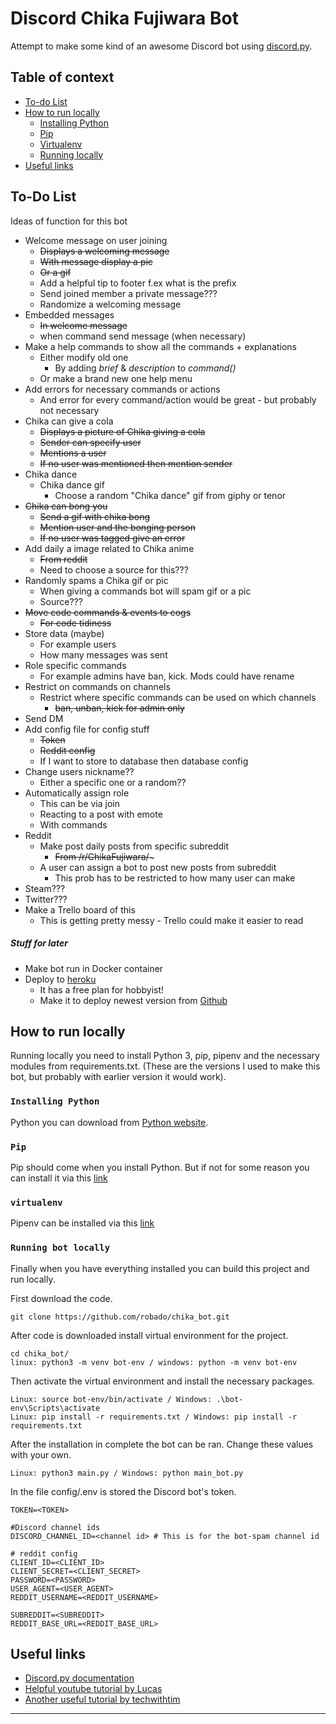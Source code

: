 # Discord Chika Fujiwara Bot
Attempt to make some kind of an awesome Discord bot using [discord.py](https://discordpy.readthedocs.io/en/latest/).

## Table of context 
- [To-do List](#to-do-list)
- [How to run locally](#how-to-run-locally)
    - [Installing Python](#installing-python)
    - [Pip](#pip)
    - [Virtualenv](#virtualenv)
    - [Running locally](#running-bot-locally)
- [Useful links](#useful-links)

## To-Do List
Ideas of function for this bot

* Welcome message on user joining  
    * ~~Displays a welcoming message~~ 
    * ~~With message display a pic~~ 
    * ~~Or a gif~~
    * Add a helpful tip to footer f.ex what is the prefix
    * Send joined member a private message??? 
    * Randomize a welcoming message
* Embedded messages
    * ~~In welcome message~~
    * when command send message (when necessary)
* Make a help commands to show all the commands + explanations
    * Either modify old one
        * By adding *brief* & *description* to *command()*
    * Or make a brand new one help menu
* Add errors for necessary commands or actions
    * And error for every command/action would be great - but probably not necessary
* Chika can give a cola
    * ~~Displays a picture of Chika giving a cola~~ 
    * ~~Sender can specify user~~
    * ~~Mentions a user~~
    * ~~If no user was mentioned then mention sender~~
* Chika dance
    * Chika dance gif
        * Choose a random "Chika dance" gif from giphy or tenor
* ~~Chika can bong you~~
    * ~~Send a gif with chika bong~~
    * ~~Mention user and the bonging person~~
    * ~~If no user was tagged give an error~~
* Add daily a image related to Chika anime
    * ~~From reddit~~
    * Need to choose a source for this???
* Randomly spams a Chika gif or pic
    * When giving a commands bot will spam gif or a pic
    * Source???
* ~~Move code commands & events to cogs~~
    * ~~For code tidiness~~
* Store data (maybe)
    * For example users
    * How many messages was sent
* Role specific commands
    * For example admins have ban, kick. Mods could have rename
* Restrict on commands on channels
    * Restrict where specific commands can be used on which channels
        * ~~ban, unban, kick for admin only~~
* Send DM
* Add config file for config stuff
    * ~~Token~~
    * ~~Reddit config~~
    * If I want to store to database then database config
* Change users nickname??
    * Either a specific one or a random??
* Automatically assign role
    * This can be via join
    * Reacting to a post with emote
    * With commands
* Reddit
    * Make post daily posts from specific subreddit
        * ~~From /r/ChikaFujiwara/~~~
    * A user can assign a bot to post new posts from subreddit
        * This prob has to be restricted to how many user can make
* Steam???
* Twitter???
* Make a Trello board of this
    * This is getting pretty messy - Trello could make it easier to read

##### Stuff for later
* Make bot run in Docker container
* Deploy to [heroku](https://www.heroku.com/)
    * It has a free plan for hobbyist!
    * Make it to deploy newest version from [Github](https://github.com/)
    
## How to run locally
Running locally you need to install Python 3, pip, pipenv and the necessary modules from requirements.txt. (These are
 the
 versions I used to
 make
 this bot, but probably with earlier version it would work).

### `Installing Python`  
Python you can download from [Python website](https://www.python.org/downloads/).

### `Pip`  
Pip should come when you install Python. But if not for some reason you can install it via this [link](https://pip.pypa.io/en/stable/installing/)

### `virtualenv`  
Pipenv can be installed via this [link](https://packaging.python.org/guides/installing-using-pip-and-virtual-environments/)

### `Running bot locally`  
Finally when you have everything installed you can build this project and run locally. 

First download the code.
```
git clone https://github.com/robado/chika_bot.git
```

After code is downloaded install virtual environment for the project.
```
cd chika_bot/
linux: python3 -m venv bot-env / windows: python -m venv bot-env
```

Then activate the virtual environment and install the necessary packages.
```
Linux: source bot-env/bin/activate / Windows: .\bot-env\Scripts\activate
Linux: pip install -r requirements.txt / Windows: pip install -r requirements.txt 
```

After the installation in complete the bot can be ran. Change these values with your own.
```
Linux: python3 main.py / Windows: python main_bot.py
```
In the file config/.env is stored the Discord bot's token. 
```
TOKEN=<TOKEN>

#Discord channel ids
DISCORD_CHANNEL_ID=<channel id> # This is for the bot-spam channel id

# reddit config
CLIENT_ID=<CLIENT_ID>
CLIENT_SECRET=<CLIENT_SECRET>
PASSWORD=<PASSWORD>
USER_AGENT=<USER_AGENT>
REDDIT_USERNAME=<REDDIT_USERNAME>

SUBREDDIT=<SUBREDDIT>
REDDIT_BASE_URL=<REDDIT_BASE_URL>
```

## Useful links
* [Discord.py documentation](https://discordpy.readthedocs.io/en/latest/)
* [Helpful youtube tutorial by Lucas](https://www.youtube.com/watch?v=nW8c7vT6Hl4&list=PLW3GfRiBCHOhfVoiDZpSz8SM_HybXRPzZ)
* [Another useful tutorial by techwithtim](https://techwithtim.net/tutorials/discord-py/)
---
